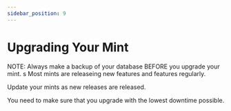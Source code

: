```yaml
---
sidebar_position: 9
---
```

# Upgrading Your Mint

NOTE: Always make a backup of your database BEFORE you upgrade your mint.
s
Most mints are releaseing new features and features regularly.

Update your mints as new releases are released.

You need to make sure that you upgrade with the lowest downtime possible.
